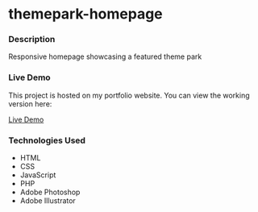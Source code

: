 # themepark-homepage

### Description
Responsive homepage showcasing a featured theme park

### Live Demo

This project is hosted on my portfolio website. You can view the working version here:

<a href="https://manonbourges.me/demos/internship-report/index.html">Live Demo</a>

### Technologies Used

<ul>
  <li>HTML</li>
  <li>CSS</li>
  <li>JavaScript</li>
  <li>PHP</li>
  <li>Adobe Photoshop</li>
  <li>Adobe Illustrator</li>
</ul>
